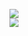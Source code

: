 [![](https://img.shields.io/badge/Made%20With-Github%20Spray-lightgrey.svg?style=for-the-badge&logo=github)](https://github.com/Annihil/github-spray#16580)  
[![](https://i.imgur.com/2DrTn0Z.gif)](https://github.com/Annihil/github-spray)